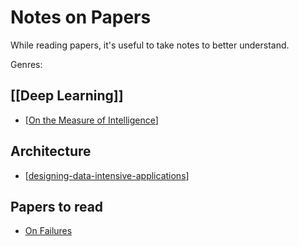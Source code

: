 ---
---

# Notes on Papers

While reading papers, it's useful to take notes to better understand.

Genres:

## [[Deep Learning]]

* [[On the Measure of Intelligence]]

## Architecture

* [[designing-data-intensive-applications]]

## Papers to read

- [On Failures](https://resources.sei.cmu.edu/asset_files/TechnicalReport/1992_005_001_16112.pdf)

[//begin]: # "Autogenerated link references for markdown compatibility"
[deep-learning]: deep-learning "Deep Learning"
[On the Measure of Intelligence]: on-the-measure-of-intelligence "On the Measure of Intelligence"
[designing-data-intensive-applications]: designing-data-intensive-applications "Designing Data-Intensive Applications"
[//end]: # "Autogenerated link references"
